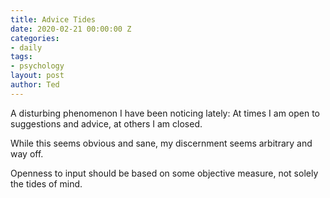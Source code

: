 ```yaml
---
title: Advice Tides
date: 2020-02-21 00:00:00 Z
categories:
- daily
tags:
- psychology
layout: post
author: Ted
---
```


A disturbing phenomenon I have been noticing lately: At times I am open to suggestions and advice, at others I am closed.

While this seems obvious and sane, my discernment seems arbitrary and way off.

Openness to input should be based on some objective measure, not solely the tides of mind.  
